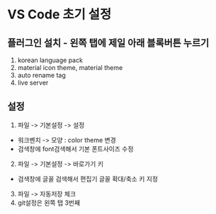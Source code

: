 # VS Code 초기 설정

## 플러그인 설치 - 왼쪽 탭에 제일 아래 블록버튼 누르기
1. korean language pack
2. material icon theme, material theme
3. auto rename tag
4. live server

## 설정
1. 파일 -> 기본설정 -> 설정 
- 워크벤치 -> 모양 : color theme 변경
- 검색창에 font검색해서 기본 폰트사이즈 수정
2. 파일 -> 기본설정 -> 바로가기 키
- 검색창에 글꼴 검색해서 편집기 글꼴 확대/축소 키 지정

3. 파일 -> 자동저장 체크
4. git설정은 왼쪽 탭 3번째